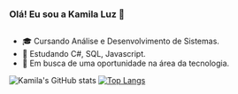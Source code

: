 ### Olá! Eu sou a Kamila Luz 👋
##

- 🎓 Cursando Análise e Desenvolvimento de Sistemas.
- 🌱 Estudando C#, SQL, Javascript.
- 🔭 Em busca de uma oportunidade na área da tecnologia.


![Kamila's GitHub stats](https://github-readme-stats.vercel.app/api?username=kamilaluz&show_icons=true&count_private=true&theme=radical)
[![Top Langs](https://github-readme-stats.vercel.app/api/top-langs/?username=kamilaluz&size_weight=0.5&count_weight=0.5&theme=radical)](https://github.com/kamilaluz/github-readme-stats)





##
